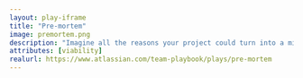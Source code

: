```yaml
---
layout: play-iframe
title: "Pre-mortem"
image: premortem.png
description: "Imagine all the reasons your project could turn into a miserable failure. Then figure out how you can prevent those problems now, while there's still time."
attributes: [viability]
realurl: https://www.atlassian.com/team-playbook/plays/pre-mortem
---
```

